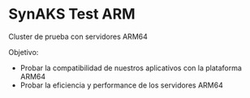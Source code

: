 # SynAKS Test ARM

Cluster de prueba con servidores ARM64

Objetivo:

* Probar la compatibilidad de nuestros aplicativos con la plataforma ARM64
* Probar la eficiencia y performance de los servidores ARM64
